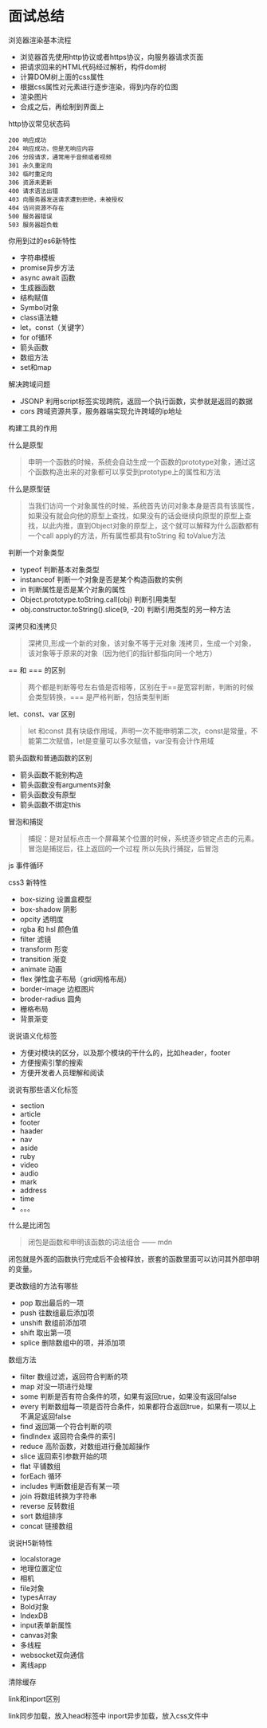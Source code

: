 # 面试总结

浏览器渲染基本流程

* 浏览器首先使用http协议或者https协议，向服务器请求页面
* 把请求回来的HTML代码经过解析，构件dom树
* 计算DOM树上面的css属性
* 根据css属性对元素进行逐步渲染，得到内存的位图
* 渲染图片
* 合成之后，再绘制到界面上

http协议常见状态码

    200 响应成功
    204 响应成功，但是无响应内容
    206 分段请求，通常用于音频或者视频
    301 永久重定向
    302 临时重定向
    306 资源未更新
    400 请求语法出错
    403 向服务器发送请求遭到拒绝，未被授权
    404 访问资源不存在
    500 服务器错误
    503 服务器超负载

你用到过的es6新特性

* 字符串模板
* promise异步方法
* async await 函数
* 生成器函数
* 结构赋值
* Symbol对象
* class语法糖
* let，const（关键字）
* for of循环
* 箭头函数
* 数组方法
* set和map

解决跨域问题

* JSONP 利用script标签实现跨院，返回一个执行函数，实参就是返回的数据
* cors 跨域资源共享，服务器端实现允许跨域的ip地址

构建工具的作用

什么是原型

> 申明一个函数的时候，系统会自动生成一个函数的prototype对象，通过这个函数构造出来的对象都可以享受到prototype上的属性和方法

什么是原型链

> 当我们访问一个对象属性的时候，系统首先访问对象本身是否具有该属性，如果没有就会向他的原型上查找，如果没有的话会继续向原型的原型上查找，以此内推，直到Object对象的原型上，这个就可以解释为什么函数都有一个call apply的方法，所有属性都具有toString 和 toValue方法

判断一个对象类型

* typeof 判断基本对象类型
* instanceof 判断一个对象是否是某个构造函数的实例
* in 判断属性是否是某个对象的属性
* Object.prototype.toString.call(obj) 判断引用类型
* obj.constructor.toString().slice(9, -20) 判断引用类型的另一种方法

深拷贝和浅拷贝

> 深拷贝,形成一个新的对象，该对象不等于元对象
> 浅拷贝，生成一个对象，该对象等于原来的对象（因为他们的指针都指向同一个地方）

== 和 === 的区别

> 两个都是判断等号左右值是否相等，区别在于\==是宽容判断，判断的时候会类型转换，\=== 是严格判断，包括类型判断

let、const、var 区别

> let 和const 具有块级作用域，声明一次不能申明第二次，const是常量，不能第二次赋值，let是变量可以多次赋值，var没有会计作用域

箭头函数和普通函数的区别

* 箭头函数不能别构造
* 箭头函数没有arguments对象
* 箭头函数没有原型
* 箭头函数不绑定this

冒泡和捕捉

> 捕捉：是对鼠标点击一个屏幕某个位置的时候，系统逐步锁定点击的元素。
> 冒泡是捕捉后，往上返回的一个过程
> 所以先执行捕捉，后冒泡

js 事件循环

css3 新特性

* box-sizing 设置盒模型
* box-shadow 阴影
* opcity 透明度
* rgba 和 hsl 颜色值
* filter 滤镜
* transform 形变
* transition 渐变
* animate 动画
* flex 弹性盒子布局（grid网格布局）
* border-image 边框图片
* broder-radius 圆角
* 栅格布局
* 背景渐变

说说语义化标签

* 方便对模块的区分，以及那个模块的干什么的，比如header，footer
* 方便搜索引擎的搜索
* 方便开发者人员理解和阅读

说说有那些语义化标签

* section
* article
* footer
* haader
* nav
* aside
* ruby
* video
* audio
* mark
* address
* time
* 。。。

什么是比闭包

> 闭包是函数和申明该函数的词法组合 —— mdn

闭包就是外面的函数执行完成后不会被释放，嵌套的函数里面可以访问其外部申明的变量。

更改数组的方法有哪些

* pop 取出最后的一项
* push 往数组最后添加项
* unshift 数组前添加项
* shift 取出第一项
* splice 删除数组中的项，并添加项

数组方法

* filter 数组过滤，返回符合判断的项
* map 对没一项进行处理
* some 判断是否有符合条件的项，如果有返回true，如果没有返回false
* every 判断数组每一项是否符合条件，如果都符合返回true，如果有一项以上不满足返回false
* find 返回第一个符合判断的项
* findIndex 返回符合条件的索引
* reduce 高阶函数，对数组进行叠加超操作
* slice 返回索引参数开始的项
* flat 平铺数组
* forEach 循环
* includes 判断数组是否有某一项
* join 将数组转换为字符串
* reverse 反转数组
* sort 数组排序
* concat 链接数组

说说H5新特性

* localstorage
* 地理位置定位
* 相机
* file对象
* typesArray
* Bold对象
* IndexDB
* input表单新属性
* canvas对象
* 多线程
* websocket双向通信
* 离线app

清除缓存

link和inport区别

link同步加载，放入head标签中
inport异步加载，放入css文件中
